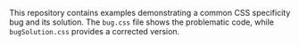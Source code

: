 This repository contains examples demonstrating a common CSS specificity bug and its solution. The `bug.css` file shows the problematic code, while `bugSolution.css` provides a corrected version.